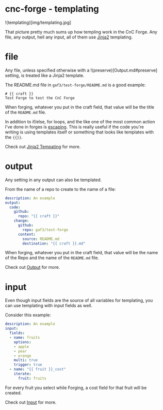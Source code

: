 # cnc-forge - templating

!(templating)[img/templating.jpg]

That picture pretty much sums up how templing work in the CnC Forge. Any file, any output,
hell any input, all of them use [Jinja2](https://pypi.org/project/Jinja2/) templating.

# file

Any file, unless specified otherwise with a !(preserve)[Output.md#preserve] setting, is
treated like a Jinja2 template.

The README.md file in `gaf3/test-forge/README.md` is a good example:

```
# {{ craft }}
Test Forge to test the CnC Forge
```

When forging, whatever you put in the craft field, that value will be the title of the `README.md` file.

In addition to if/else, for loops, and the like one of the most common action I've done in
forges is [escaping](https://jinja.palletsprojects.com/en/3.1.x/templates/#escaping). This
is really useful if the code you're writing is using templates itself or something that looks
like templates with the `{{}}`.

Check out [Jinja2 Tempating](https://jinja.palletsprojects.com/en/3.1.x/templates/) for more.

# output

Any setting in any output can also be templated.

From the name of a repo to create to the name of a file:

```yaml
description: An example
output:
  code:
    github:
      repo: "{{ craft }}"
    change:
      github:
        repo: gaf3/test-forge
      content:
        source: README.md
        destination: "{{ craft }}.md"
```

When forging, whatever you put in the craft field, that value will be the name of the Repo and the
name of the `README.md` file.

Check out [Output](Output.md) for more.

# input

Even though input fields are the source of all variables for templating, you can use templating
with input fields as well.

Consider this example:

```yaml
description: An example
input:
  fields:
  - name: fruits
    options:
    - apple
    - pear
    - orange
    multi: true
    trigger: true
  - name: "{{ fruit }}_cost"
    iterate:
      fruit: fruits
```

For every fruit you select while Forging, a cost field for that fruit will be created.

Check out [Input](Input.md) for more.
